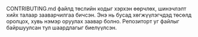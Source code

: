 CONTRIBUTING.md файлд төслийн кодыг хэрхэн өөрчлөх, шинэчлэлт хийх талаар зааварчилгаа бичсэн. Энэ нь бусад хөгжүүлэгчдэд төсөлд оролцох, хувь нэмэр оруулах заавар болно. Репозиторт уг файлыг байршуулсан тул шаардлагыг биелүүлсэн.
